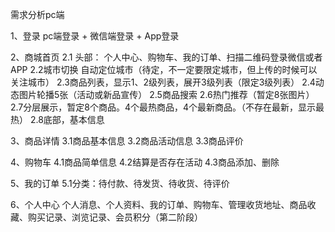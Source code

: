 需求分析pc端

  1、登录  pc端登录  +  微信端登录  + App登录   
  
  2、商城首页
      2.1 头部： 个人中心、购物车、我的订单、扫描二维码登录微信或者APP
      2.2城市切换  自动定位城市（待定，不一定要限定城市，但上传的时候可以关注城市）
      2.3商品列表，显示1、2级列表，展开3级列表（限定3级列表）
      2.4动态图片轮播5张（活动或新品宣传）
      2.5商品搜索
      2.6热门推荐（暂定8张图片）
      2.7分层展示，暂定8个商品。4个最热商品，4个最新商品。（不存在最新，显示最热）
      2.8底部，基本信息
      
  3、商品详情
      3.1商品基本信息
      3.2商品活动信息
      3.3商品评价
      
  4、购物车
      4.1商品简单信息
      4.2结算是否存在活动
      4.3商品添加、删除
  
  5、我的订单
      5.1分类：待付款、待发货、待收货、待评价
      
  6、个人中心
      个人消息、个人资料、我的订单、购物车、管理收货地址、商品收藏、购买记录、浏览记录、会员积分（第二阶段）

